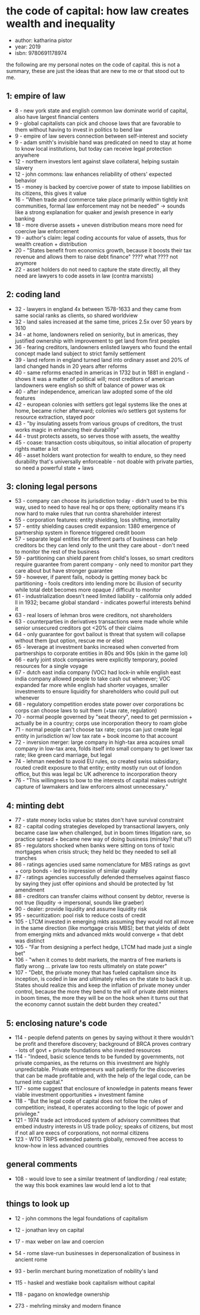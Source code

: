 # the code of capital: how law creates wealth and inequality

- author: katharina pistor
- year: 2019
- isbn: 9780691178974

the following are my personal notes on the code of capital. this is not a
summary, these are just the ideas that are new to me or that stood out to me.

## 1: empire of law
- 8 - new york state and english common law dominate world of capital, also have
    largest financial centers
- 9 - global capitalists can pick and choose laws that are favorable to them
    without having to invest in politics to bend law
- 9 - empire of law severs connection between self-interest and society
- 9 - adam smith's invisible hand was predicated on need to stay at home to
    know local institutions, but today can receive legal protection anywhere
- 12 - northern investors lent against slave collateral, helping sustain slavery
- 12 - john commons: law enhances reliability of others' expected behavior
- 15 - money is backed by coercive power of state to impose liabilities on its
    citizens, this gives it value
- 16 - "When trade and commerce take place primarily within tightly knit
    communities, formal law enforcement may not be needed" -> sounds like a
    strong explanation for quaker and jewish presence in early banking
- 18 - more diverse assets + uneven distribution means more need for coercive
    law enforcement
- 19 - author's claim: legal coding accounts for value of assets, thus for
    wealth creation + distribution
- 20 - "States benefit from economics growth, because it boosts their tax
    revenue and allows them to raise debt finance" ???? what ???? not anymore
- 22 - asset holders do not need to capture the state directly, all they need
    are lawyers to code assets in law (contra marxists)

## 2: coding land
- 32 - lawyers in england 4x between 1578-1633 and they came from same social
    ranks as clients, so shared worldview
- 32 - land sales increased at the same time, prices 2.5x over 50 years by 1610
- 34 - at home, landowners relied on seniority, but in americas, they justified
    ownership with improvement to get land from first peoples
- 36 - fearing creditors, landowners enlisted lawyers who found the entail
    concept made land subject to strict family settlement
- 39 - land reform in england turned land into ordinary asset and 20% of land
    changed hands in 20 years after reforms
- 40 - same reforms enacted in americas in 1732 but in 1881 in england - shows
    it was a matter of political will; most creditors of american landowners
    were english so shift of balance of power was ok
- 40 - after independence, american law adopted some of the old features
- 42 - european colonies with settlers got legal systems like the ones at home,
    became richer afterward; colonies w/o settlers got systems for resource
    extraction, stayed poor
- 43 - "by insulating assets from various groups of creditors, the trust works
    magic in enhancing their durability"
- 44 - trust protects assets, so serves those with assets, the wealthy
- 45 - coase: transaction costs ubiquitous, so initial allocation of property
    rights matter a lot
- 46 - asset holders want protection for wealth to endure, so they need
    durability that's universally enforceable - not doable with private parties,
    so need a powerful state + laws

## 3: cloning legal persons
- 53 - company can choose its jurisdiction today - didn't used to be this way,
    used to need to have real hq or ops there; optionality means it's now hard
    to make rules that run contra shareholder interest
- 55 - corporation features: entity shielding, loss shifting, immortality
- 57 - entity shielding causes credit expansion: 1380 emergence of partnership
    system in florence triggered credit boom
- 57 - separate legal entities for different parts of business can help
    creditors bc they can lend only to the unit they care about - don't need to
    monitor the rest of the business
- 59 - partitioning can shield parent from child's losses, so smart creditors
    require guarantee from parent company - only need to monitor part they care
    about but have stronger guarantee
- 59 - however, if parent fails, nobody is getting money back bc partitioning -
    fools creditors into lending more bc illusion of security while total debt
    becomes more opaque / difficult to monitor
- 61 - industrialization doesn't need limited liability - california only added
    ll in 1932; became global standard - indicates powerful interests behind it
- 63 - real losers of lehman bros were creditors, not shareholders
- 63 - counterparties in derivatives transactions were made whole while senior
    unsecured creditors got <20% of their claims
- 64 - only guarantee for govt bailout is threat that system will collapse
    without them (put option, rescue me or else)
- 65 - leverage at investment banks increased when converted from partnerships
    to corporate entities in 80s and 90s (skin in the game lol)
- 66 - early joint stock companies were explicitly temporary, pooled resources
    for a single voyage
- 67 - dutch east india company (VOC) had lock-in while english east india
    company allowed people to take cash out whenever; VOC expanded far more
    while english had shorter voyages, smaller investments to ensure liquidity
    for shareholders who could pull out whenever
- 68 - regulatory competition erodes state power over corporations bc corps can
    choose laws to suit them (+tax rate, regulation)
- 70 - normal people governed by "seat theory", need to get permission +
    actually be in a country; corps use incorporation theory to roam globe
- 71 - normal people can't choose tax rate; corps can just create legal entity
    in jurisdiction w/ low tax rate + book income to that account
- 72 - inversion merger: large company in high-tax area acquires small company
    in low-tax area, folds itself into small company to get lower tax rate; like
    green card marriage, but legal
- 74 - lehman needed to avoid EU rules, so created swiss subsidiary, routed
    credit exposure to that entity; entity mostly run out of london office, but
    this was legal bc UK adherence to incorporation theory
- 76 - "This willingness to bow to the interests of capital makes outright
    capture of lawmakers and law enforcers almost unnecessary."

## 4: minting debt
- 77 - state money locks value bc states don't have survival constraint
- 82 - capital coding strategies developed by transactional lawyers, only became
    case law when challenged, but in boom times litigation rare, so practice
    spread + became new way of doing business (minsky? that u?)
- 85 - regulators shocked when banks were sitting on tons of toxic mortgages
    when crisis struck; they held bc they needed to sell all tranches
- 86 - ratings agencies used same nomenclature for MBS ratings as govt + corp
    bonds - led to impression of similar quality
- 87 - ratings agencies successfully defended themselves against fiasco by
    saying they just offer opinions and should be protected by 1st amendment
- 88 - creditors can transfer claims without consent by debtor, reverse is not
    true (liqudity -> impersonal, sounds like graeber)
- 90 - dealer: provide liquidity and assume liquidity risk
- 95 - securitization: pool risk to reduce costs of credit
- 105 - LTCM invested in emerging mkts assuming they would not all move in the
    same direction (like mortgage crisis MBS); bet that yields of debt from
    emerging mkts and advanced mkts would converge + that debt was distinct
- 105 - "Far from designing a perfect hedge, LTCM had made just a single bet"
- 106 - "when it comes to debt markets, the mantra of free markets is flatly
    wrong ... private law too rests ultimately on state power"
- 107 - "Debt, the private money that has fueled capitalism since its inception,
    is coded in law and ultimately relies on the state to back it up. States
    should realize this and keep the inflation of private money under control,
    because the more they bend to the will of private debt minters in boom
    times, the more they will be on the hook when it turns out that the economy
    cannot sustain the debt burden they created."

## 5: enclosing nature's code
- 114 - people defend patents on genes by saying without it there wouldn't be
    profit and therefore discovery; background of BRCA proves contrary - lots
    of govt + private foundations who invested resources
- 114 - "Indeed, basic science tends to be funded by governments, not private
    companies, as the returns on this investment are highly unpredictable.
    Private entrepeneurs wait patiently for the discoveries that can be made
    profitable and, with the help of the legal code, can be turned into
    capital."
- 117 - some suggest that enclosure of knowledge in patents means fewer viable
    investment opportunities + investment famine
- 118 - "But the legal code of capital does not follow the rules of competition;
    instead, it operates according to the logic of power and privilege."
- 121 - 1974 trade act introduced system of advisory committees that embed
    industry interests in US trade policy; speaks of citizens, but most if not
    all are execs of corporations, not normal citizens
- 123 - WTO TRIPS extended patents globally, removed free access to know-how in
    less advanced countries


## general comments
- 108 - would love to see a similar treatment of landlording / real estate; the
    way this book examines law would lend a lot to that

## things to look up
- 12 - john commons the legal foundations of capitalism
- 12 - jonathan levy on capital
- 17 - max weber on law and coercion
- 54 - rome slave-run businesses in depersonalization of business in ancient
    rome
- 93 - berlin merchant buring monetization of nobility's land
- 115 - haskel and westlake book capitalism without capital
- 118 - pagano on knowledge ownership

- 273 - mehrling minsky and modern finance

